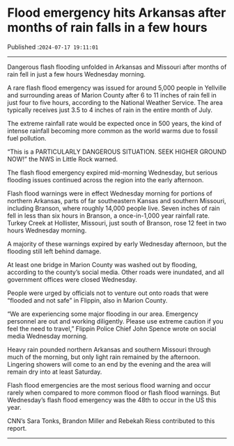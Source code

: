 # Flood emergency hits Arkansas after months of rain falls in a few hours

Published :`2024-07-17 19:11:01`

---

Dangerous flash flooding unfolded in Arkansas and Missouri after months of rain fell in just a few hours Wednesday morning.

A rare flash flood emergency was issued for around 5,000 people in Yellville and surrounding areas of Marion County after 6 to 11 inches of rain fell in just four to five hours, according to the National Weather Service. The area typically receives just 3.5 to 4 inches of rain in the entire month of July.

The extreme rainfall rate would be expected once in 500 years, the kind of intense rainfall becoming more common as the world warms due to fossil fuel pollution.

“This is a PARTICULARLY DANGEROUS SITUATION. SEEK HIGHER GROUND NOW!” the NWS in Little Rock warned.

The flash flood emergency expired mid-morning Wednesday, but serious flooding issues continued across the region into the early afternoon.

Flash flood warnings were in effect Wednesday morning for portions of northern Arkansas, parts of far southeastern Kansas and southern Missouri, including Branson, where roughly 14,000 people live. Seven inches of rain fell in less than six hours in Branson, a once-in-1,000 year rainfall rate. Turkey Creek at Hollister, Missouri, just south of Branson, rose 12 feet in two hours Wednesday morning.

A majority of these warnings expired by early Wednesday afternoon, but the flooding still left behind damage.

At least one bridge in Marion County was washed out by flooding, according to the county’s social media. Other roads were inundated, and all government offices were closed Wednesday.

People were urged by officials not to venture out onto roads that were “flooded and not safe” in Flippin, also in Marion County.

“We are experiencing some major flooding in our area. Emergency personnel are out and working diligently. Please use extreme caution if you feel the need to travel,” Flippin Police Chief John Spence wrote on social media Wednesday morning.

Heavy rain pounded northern Arkansas and southern Missouri through much of the morning, but only light rain remained by the afternoon. Lingering showers will come to an end by the evening and the area will remain dry into at least Saturday.

Flash flood emergencies are the most serious flood warning and occur rarely when compared to more common flood or flash flood warnings. But Wednesday’s flash flood emergency was the 48th to occur in the US this year.

CNN’s Sara Tonks, Brandon Miller and Rebekah Riess contributed to this report.

---

